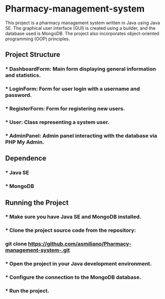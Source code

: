 # Pharmacy-management-system #

This project is a pharmacy management system written in Java using Java SE. The graphical user interface (GUI) is created using a builder, and the database used is MongoDB. The project also incorporates object-oriented programming (OOP) principles.

## Project Structure ##

### * DashboardForm: Main form displaying general information and statistics. ###
### * LoginForm: Form for user login with a username and password. ###
### * RegisterForm: Form for registering new users. ###
### * User: Class representing a system user. ###
### * AdminPanel: Admin panel interacting with the database via PHP My Admin. ###

## Dependence ##

### * Java SE ###
### * MongoDB ###

## Running the Project ##

### * Make sure you have Java SE and MongoDB installed. ###
### * Clone the project source code from the repository: ###
###   git clone https://github.com/asmiliano/Pharmacy-management-system-.git ###
### * Open the project in your Java development environment. ###
### * Configure the connection to the MongoDB database. ###
### * Run the project. ###

